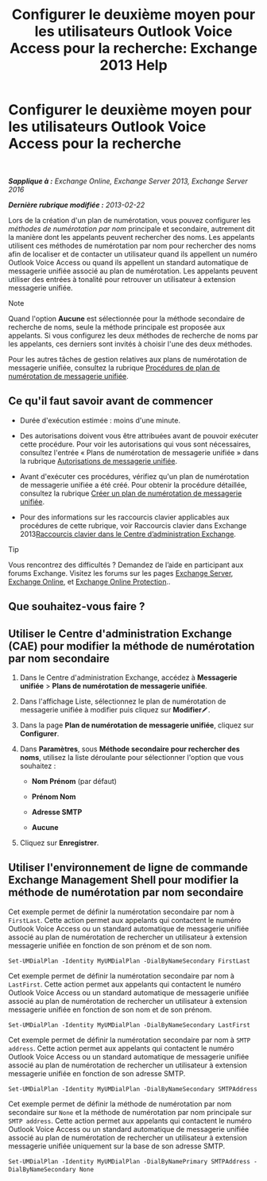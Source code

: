 ﻿---
title: 'Configurer le deuxième moyen pour les utilisateurs Outlook Voice Access pour la recherche: Exchange 2013 Help'
TOCTitle: Configurer le deuxième moyen pour les utilisateurs Outlook Voice Access pour la recherche
ms:assetid: 5cd4e0a0-d023-45a1-aa3c-b8dea6ec6d72
ms:mtpsurl: https://technet.microsoft.com/fr-fr/library/Aa998311(v=EXCHG.150)
ms:contentKeyID: 52057083
ms.date: 05/23/2018
mtps_version: v=EXCHG.150
ms.translationtype: MT
---

# Configurer le deuxième moyen pour les utilisateurs Outlook Voice Access pour la recherche

 

_**Sapplique à :** Exchange Online, Exchange Server 2013, Exchange Server 2016_

_**Dernière rubrique modifiée :** 2013-02-22_

Lors de la création d'un plan de numérotation, vous pouvez configurer les *méthodes de numérotation par nom* principale et secondaire, autrement dit la manière dont les appelants peuvent rechercher des noms. Les appelants utilisent ces méthodes de numérotation par nom pour rechercher des noms afin de localiser et de contacter un utilisateur quand ils appellent un numéro Outlook Voice Access ou quand ils appellent un standard automatique de messagerie unifiée associé au plan de numérotation. Les appelants peuvent utiliser des entrées à tonalité pour retrouver un utilisateur à extension messagerie unifiée.

> [!NOTE]
> Quand l'option <strong>Aucune</strong> est sélectionnée pour la méthode secondaire de recherche de noms, seule la méthode principale est proposée aux appelants. Si vous configurez les deux méthodes de recherche de noms par les appelants, ces derniers sont invités à choisir l'une des deux méthodes.


Pour les autres tâches de gestion relatives aux plans de numérotation de messagerie unifiée, consultez la rubrique [Procédures de plan de numérotation de messagerie unifiée](um-dial-plan-procedures-exchange-2013-help.md).

## Ce qu'il faut savoir avant de commencer

  - Durée d'exécution estimée : moins d'une minute.

  - Des autorisations doivent vous être attribuées avant de pouvoir exécuter cette procédure. Pour voir les autorisations qui vous sont nécessaires, consultez l'entrée « Plans de numérotation de messagerie unifiée » dans la rubrique [Autorisations de messagerie unifiée](unified-messaging-permissions-exchange-2013-help.md).

  - Avant d'exécuter ces procédures, vérifiez qu'un plan de numérotation de messagerie unifiée a été créé. Pour obtenir la procédure détaillée, consultez la rubrique [Créer un plan de numérotation de messagerie unifiée](create-a-um-dial-plan-exchange-2013-help.md).

  - Pour des informations sur les raccourcis clavier applicables aux procédures de cette rubrique, voir Raccourcis clavier dans Exchange 2013[Raccourcis clavier dans le Centre d’administration Exchange](keyboard-shortcuts-in-the-exchange-admin-center-exchange-online-protection-help.md).

> [!TIP]
> Vous rencontrez des difficultés ? Demandez de l’aide en participant aux forums Exchange. Visitez les forums sur les pages <a href="https://go.microsoft.com/fwlink/p/?linkid=60612">Exchange Server</a>, <a href="https://go.microsoft.com/fwlink/p/?linkid=267542">Exchange Online</a>, et <a href="https://go.microsoft.com/fwlink/p/?linkid=285351">Exchange Online Protection</a>..


## Que souhaitez-vous faire ?

## Utiliser le Centre d'administration Exchange (CAE) pour modifier la méthode de numérotation par nom secondaire

1.  Dans le Centre d'administration Exchange, accédez à **Messagerie unifiée** \> **Plans de numérotation de messagerie unifiée**.

2.  Dans l'affichage Liste, sélectionnez le plan de numérotation de messagerie unifiée à modifier puis cliquez sur **Modifier**![Icône Modifier](images/Bb124582.6f53ccb2-1f13-4c02-bea0-30690e6ea71d(EXCHG.150).gif "Icône Modifier").

3.  Dans la page **Plan de numérotation de messagerie unifiée**, cliquez sur **Configurer**.

4.  Dans **Paramètres**, sous **Méthode secondaire pour rechercher des noms**, utilisez la liste déroulante pour sélectionner l'option que vous souhaitez :
    
      - **Nom Prénom** (par défaut)
    
      - **Prénom Nom**
    
      - **Adresse SMTP**
    
      - **Aucune**

5.  Cliquez sur **Enregistrer**.

## Utiliser l'environnement de ligne de commande Exchange Management Shell pour modifier la méthode de numérotation par nom secondaire

Cet exemple permet de définir la numérotation secondaire par nom à `FirstLast`. Cette action permet aux appelants qui contactent le numéro Outlook Voice Access ou un standard automatique de messagerie unifiée associé au plan de numérotation de rechercher un utilisateur à extension messagerie unifiée en fonction de son prénom et de son nom.

    Set-UMDialPlan -Identity MyUMDialPlan -DialByNameSecondary FirstLast

Cet exemple permet de définir la numérotation secondaire par nom à `LastFirst`. Cette action permet aux appelants qui contactent le numéro Outlook Voice Access ou un standard automatique de messagerie unifiée associé au plan de numérotation de rechercher un utilisateur à extension messagerie unifiée en fonction de son nom et de son prénom.

    Set-UMDialPlan -Identity MyUMDialPlan -DialByNameSecondary LastFirst 

Cet exemple permet de définir la numérotation secondaire par nom à `SMTP address`. Cette action permet aux appelants qui contactent le numéro Outlook Voice Access ou un standard automatique de messagerie unifiée associé au plan de numérotation de rechercher un utilisateur à extension messagerie unifiée en fonction de son adresse SMTP.

    Set-UMDialPlan -Identity MyUMDialPlan -DialByNameSecondary SMTPAddress 

Cet exemple permet de définir la méthode de numérotation par nom secondaire sur `None` et la méthode de numérotation par nom principale sur `SMTP address`. Cette action permet aux appelants qui contactent le numéro Outlook Voice Access ou un standard automatique de messagerie unifiée associé au plan de numérotation de rechercher un utilisateur à extension messagerie unifiée uniquement sur la base de son adresse SMTP.

    Set-UMDialPlan -Identity MyUMDialPlan -DialByNamePrimary SMTPAddress -DialByNameSecondary None

